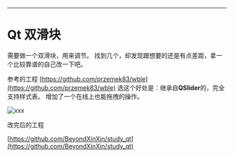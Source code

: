 


---

# Qt 双滑块

需要做一个双滑块，用来调节。
找到几个，却发现跟想要的还是有点差距，拿一个比较靠谱的自己改一下吧。

参考的工程     [https://github.com/przemek83/wble](https://github.com/przemek83/wble)
选这个好处是：继承自**QSlider**的，完全支持样式表。
增加了一个在线上也能拖拽的操作。


![xxx](https://cdn.jsdelivr.net/gh/BeyondXinXin/BeyondXinXIn@main/PixX/xxx.vo15s8z0334.gif)


改完后的工程

[https://github.com/BeyondXinXin/study_qt](https://github.com/BeyondXinXin/study_qt)





